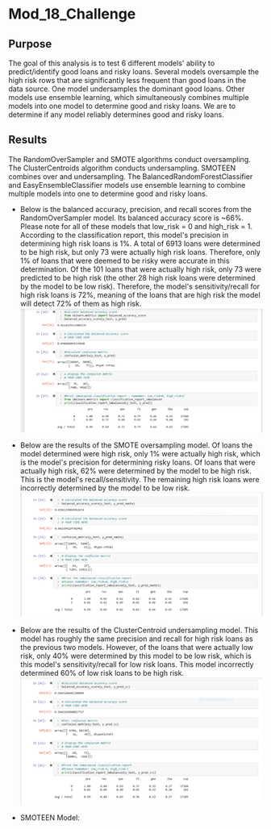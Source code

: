 # Mod_18_Challenge
## Purpose
The goal of this analysis is to test 6 different models' ability to predict/identify good loans and risky loans. Several models oversample the high risk rows that are significantly less frequent than good loans in the data source. One model undersamples the dominant good loans. Other models use ensemble learning, which simultaneously combines multiple models into one model to determine good and risky loans. We are to determine if any model reliably determines good and risky loans. 

## Results
The RandomOverSampler and SMOTE algorithms conduct oversampling. The ClusterCentroids algorithm conducts undersampling. SMOTEEN combines over and undersampling. The BalancedRandomForestClassifier and EasyEnsembleClassifier models use ensemble learning to combine multiple models into one to determine good and risky loans.

 * Below is the balanced accuracy, precision, and recall scores from the RandomOverSampler model. Its balanced accuracy score is ~66%. Please note for all of these models that low_risk = 0 and high_risk = 1. According to the classification report, this model's precision in determining high risk loans is 1%. A total of 6913 loans were determined to be high risk, but only 73 were actually high risk loans. Therefore, only 1% of loans that were deemed to be risky were accurate in this determination. Of the 101 loans that were actually high risk, only 73 were predicted to be high risk (the other 28 high risk loans were determined by the model to be low risk). Therefore, the model's sensitivity/recall for high risk loans is 72%, meaning of the loans that are high risk the model will detect 72% of them as high risk. 
 ![RandomOverSampler_Results.png](https://github.com/tylerwe19/Mod_18_Challenge/blob/main/RandomOverSampler_Results.PNG)
 
 
 * Below are the results of the SMOTE oversampling model. Of loans the model determined were high risk, only 1% were actually high risk, which is the model's precision for determining risky loans. Of loans that were actually high risk, 62% were determined by the model to be high risk. This is the model's recall/sensitivity. The remaining high risk loans were incorrectly determined by the model to be low risk.
 ![SMOTE_Results.png](https://github.com/tylerwe19/Mod_18_Challenge/blob/main/SMOTE_Results.PNG)
 
 
 * Below are the results of the ClusterCentroid undersampling model. This model has roughly the same precision and recall for high risk loans as the previous two models. However, of the loans that were actually low risk, only 40% were determined by this model to be low risk, which is this model's sensitivity/recall for low risk loans. This model incorrectly determined 60% of low risk loans to be high risk. 
 ![Undersampling_ClusterCentroids_Results.png](https://github.com/tylerwe19/Mod_18_Challenge/blob/main/Undersampling_ClusterCentroids_Results.PNG)
 
 
 * SMOTEEN Model: 
